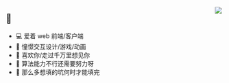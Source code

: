 <a href="https://sourcerer.io/satouriko"><img align="right" src="https://github-readme-stats.vercel.app/api?username=satouriko&show_icons=true" /></a>

## 🍐

- 💻 爱着 web 前端/客户端
- 🎀 憧憬交互设计/游戏/动画
- 🌙 喜欢你/走过千万里想见你
- 🎐 算法能力不行还需要努力呀
- 💓 那么多想填的坑何时才能填完

